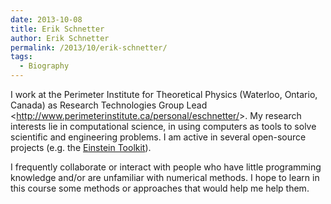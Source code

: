 ```yaml
---
date: 2013-10-08
title: Erik Schnetter
author: Erik Schnetter
permalink: /2013/10/erik-schnetter/
tags:
  - Biography
---
```

I work at the Perimeter Institute for Theoretical Physics (Waterloo, Ontario, Canada) as Research Technologies Group Lead <<a title="http://www.perimeterinstitute.ca/personal/eschnetter/" href="http://www.perimeterinstitute.ca/personal/eschnetter/" target="_blank">http://www.perimeterinstitute.ca/personal/eschnetter/</a>>. My research interests lie in computational science, in using computers as tools to solve scientific and engineering problems. I am active in several open-source projects (e.g. the <a title="Einstein Toolkit" href="http://einsteintoolkit.org" target="_blank">Einstein Toolkit</a>).

I frequently collaborate or interact with people who have little programming knowledge and/or are unfamiliar with numerical methods. I hope to learn in this course some methods or approaches that would help me help them.

&nbsp;
